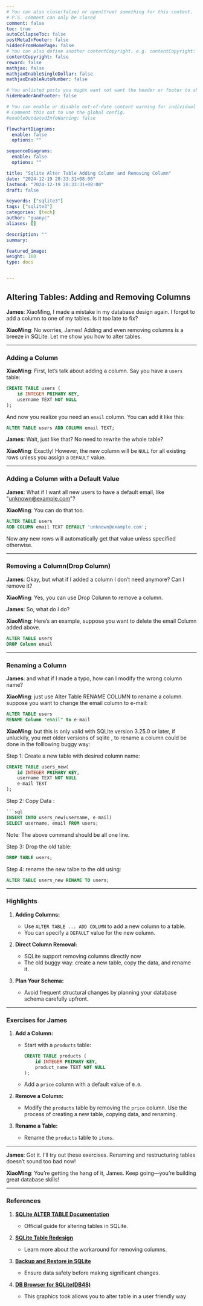 ```yaml
---
# You can also close(false) or open(true) something for this content.
# P.S. comment can only be closed
comment: false
toc: true
autoCollapseToc: false
postMetaInFooter: false
hiddenFromHomePage: false
# You can also define another contentCopyright. e.g. contentCopyright: "This is another copyright."
contentCopyright: false
reward: false
mathjax: false
mathjaxEnableSingleDollar: false
mathjaxEnableAutoNumber: false

# You unlisted posts you might want not want the header or footer to show
hideHeaderAndFooter: false

# You can enable or disable out-of-date content warning for individual post.
# Comment this out to use the global config.
#enableOutdatedInfoWarning: false

flowchartDiagrams:
  enable: false
  options: ""

sequenceDiagrams:
  enable: false
  options: ""

title: "Sqlite Alter Table Adding Column and Removing Column"
date: "2024-12-19 20:33:31+08:00"
lastmod: "2024-12-19 20:33:31+08:00"
draft: false

keywords: ["sqlite3"]
tags: ["sqlite3"]
categories: [tech]
author: "guanyc"
aliases: []

description: ""
summary:

featured_image:
weight: 160
type: docs


---
```



## **Altering Tables: Adding and Removing Columns**


**James**: XiaoMing, I made a mistake in my database design again. I forgot to add a column to one of my tables. Is it too late to fix?

**XiaoMing**: No worries, James! Adding and even removing columns is a breeze in SQLite. Let me show you how to alter tables.

---

### **Adding a Column**

**XiaoMing**: First, let’s talk about adding a column. Say you have a `users` table:

```sql
CREATE TABLE users (
    id INTEGER PRIMARY KEY,
    username TEXT NOT NULL
);
```

And now you realize you need an `email` column. You can add it like this:

```sql
ALTER TABLE users ADD COLUMN email TEXT;
```

**James**: Wait, just like that? No need to rewrite the whole table?

**XiaoMing**: Exactly! However, the new column will be `NULL` for all existing rows unless you assign a `DEFAULT` value.

---

### **Adding a Column with a Default Value**

**James**: What if I want all new users to have a default email, like "unknown@example.com"?

**XiaoMing**: You can do that too.

```sql
ALTER TABLE users
ADD COLUMN email TEXT DEFAULT 'unknown@example.com';
```

Now any new rows will automatically get that value unless specified otherwise.

---

### **Removing a Column(Drop Column)**

**James**: Okay, but what if I added a column I don’t need anymore? Can I remove it?

**XiaoMing**: Yes, you can use Drop Column to remove a column.

**James**: So, what do I do?

**XiaoMing**: Here’s an example, suppose you want to delete the email Column added above.

```sql
ALTER TABLE users
DROP Column email
```

---
### **Renaming a Column**

**James**: and what if I made a typo, how can I modify the wrong column name?

**XiaoMing**: just use Alter Table RENAME COLUMN to rename a column.
suppose you want to change the email column to e-mail:

```sql
ALTER TABLE users
RENAME Column "email" to e-mail
```
**XiaoMing**: but this is only valid with SQLite version 3.25.0 or later,
if unluckily,  you met older versions of sqlite , to rename a column could be done in the folllowing buggy way:

Step 1: Create a new table with desired column name:

```sql
CREATE TABLE users_new(
    id INTEGER PRIMARY KEY,
    username TEXT NOT NULL
    e-mail TEXT
);
```

Step 2: Copy Data :

```sql
```sql
INSERT INTO users_new(username, e-mail)
SELECT username, email FROM users;
``````
Note: The above command should be all one line.

Step 3: Drop the old table:

```sql
DROP TABLE users;
```

Step 4: rename the new talbe to the old using:

```sql
ALTER TABLE users_new RENAME TO users;
```

---

### **Highlights**

1. **Adding Columns:**
   - Use `ALTER TABLE ... ADD COLUMN` to add a new column to a table.
   - You can specify a `DEFAULT` value for the new column.

2. **Direct Column Removal:**
   - SQLite support removing columns directly now
   - The old buggy way: create a new table, copy the data, and rename it.

3. **Plan Your Schema:**
   - Avoid frequent structural changes by planning your database schema carefully upfront.

---

### **Exercises for James**

1. **Add a Column:**
   - Start with a `products` table:
     ```sql
     CREATE TABLE products (
         id INTEGER PRIMARY KEY,
         product_name TEXT NOT NULL
     );
     ```
   - Add a `price` column with a default value of `0.0`.

2. **Remove a Column:**
   - Modify the `products` table by removing the `price` column. Use the process of creating a new table, copying data, and renaming.

3. **Rename a Table:**
   - Rename the `products` table to `items`.
---

**James**: Got it. I’ll try out these exercises. Renaming and restructuring tables doesn’t sound too bad now!

**XiaoMing**: You’re getting the hang of it, James. Keep going—you’re building great database skills!

---

### **References**

1. **[SQLite ALTER TABLE Documentation](https://www.sqlite.org/lang_altertable.html)**
   - Official guide for altering tables in SQLite.

2. **[SQLite Table Redesign](https://www.sqlite.org/lang_altertable.html#otheralter)**
   - Learn more about the workaround for removing columns.

3. **[Backup and Restore in SQLite](https://www.sqlite.org/backup.html)**
   - Ensure data safety before making significant changes.

4. **[DB Browser for SQLite(DB4S)](https://sqlitebrowser.org/)**
   - This graphics took allows you to alter table in a user friendly way
